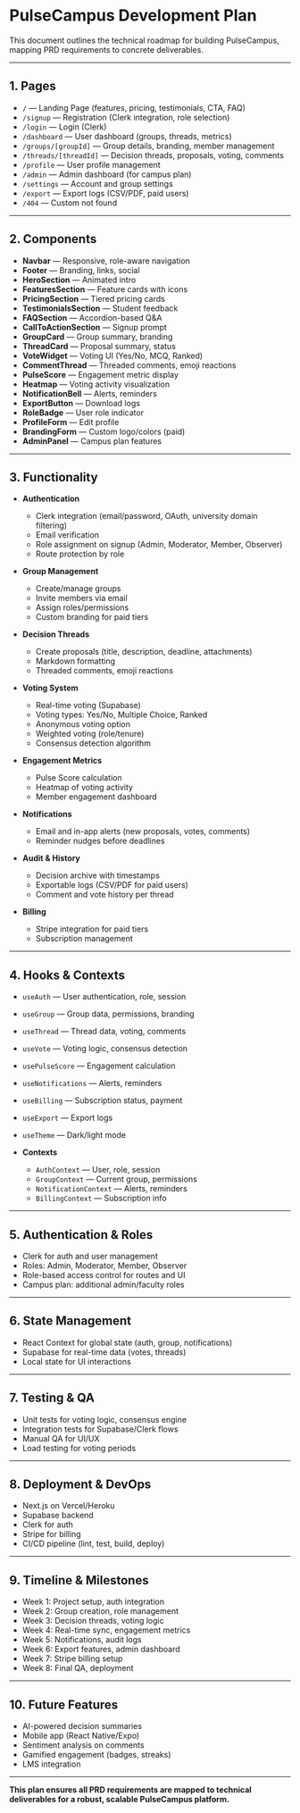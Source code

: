 # PulseCampus Development Plan

This document outlines the technical roadmap for building PulseCampus, mapping PRD requirements to concrete deliverables.

---

## 1. Pages

- `/` — Landing Page (features, pricing, testimonials, CTA, FAQ)
- `/signup` — Registration (Clerk integration, role selection)
- `/login` — Login (Clerk)
- `/dashboard` — User dashboard (groups, threads, metrics)
- `/groups/[groupId]` — Group details, branding, member management
- `/threads/[threadId]` — Decision threads, proposals, voting, comments
- `/profile` — User profile management
- `/admin` — Admin dashboard (for campus plan)
- `/settings` — Account and group settings
- `/export` — Export logs (CSV/PDF, paid users)
- `/404` — Custom not found

---

## 2. Components

- **Navbar** — Responsive, role-aware navigation
- **Footer** — Branding, links, social
- **HeroSection** — Animated intro
- **FeaturesSection** — Feature cards with icons
- **PricingSection** — Tiered pricing cards
- **TestimonialsSection** — Student feedback
- **FAQSection** — Accordion-based Q&A
- **CallToActionSection** — Signup prompt
- **GroupCard** — Group summary, branding
- **ThreadCard** — Proposal summary, status
- **VoteWidget** — Voting UI (Yes/No, MCQ, Ranked)
- **CommentThread** — Threaded comments, emoji reactions
- **PulseScore** — Engagement metric display
- **Heatmap** — Voting activity visualization
- **NotificationBell** — Alerts, reminders
- **ExportButton** — Download logs
- **RoleBadge** — User role indicator
- **ProfileForm** — Edit profile
- **BrandingForm** — Custom logo/colors (paid)
- **AdminPanel** — Campus plan features

---

## 3. Functionality

- **Authentication**

    - Clerk integration (email/password, OAuth, university domain filtering)
    - Email verification
    - Role assignment on signup (Admin, Moderator, Member, Observer)
    - Route protection by role

- **Group Management**

    - Create/manage groups
    - Invite members via email
    - Assign roles/permissions
    - Custom branding for paid tiers

- **Decision Threads**

    - Create proposals (title, description, deadline, attachments)
    - Markdown formatting
    - Threaded comments, emoji reactions

- **Voting System**

    - Real-time voting (Supabase)
    - Voting types: Yes/No, Multiple Choice, Ranked
    - Anonymous voting option
    - Weighted voting (role/tenure)
    - Consensus detection algorithm

- **Engagement Metrics**

    - Pulse Score calculation
    - Heatmap of voting activity
    - Member engagement dashboard

- **Notifications**

    - Email and in-app alerts (new proposals, votes, comments)
    - Reminder nudges before deadlines

- **Audit & History**

    - Decision archive with timestamps
    - Exportable logs (CSV/PDF for paid users)
    - Comment and vote history per thread

- **Billing**
    - Stripe integration for paid tiers
    - Subscription management

---

## 4. Hooks & Contexts

- `useAuth` — User authentication, role, session
- `useGroup` — Group data, permissions, branding
- `useThread` — Thread data, voting, comments
- `useVote` — Voting logic, consensus detection
- `usePulseScore` — Engagement calculation
- `useNotifications` — Alerts, reminders
- `useBilling` — Subscription status, payment
- `useExport` — Export logs
- `useTheme` — Dark/light mode

- **Contexts**
    - `AuthContext` — User, role, session
    - `GroupContext` — Current group, permissions
    - `NotificationContext` — Alerts, reminders
    - `BillingContext` — Subscription info

---

## 5. Authentication & Roles

- Clerk for auth and user management
- Roles: Admin, Moderator, Member, Observer
- Role-based access control for routes and UI
- Campus plan: additional admin/faculty roles

---

## 6. State Management

- React Context for global state (auth, group, notifications)
- Supabase for real-time data (votes, threads)
- Local state for UI interactions

---

## 7. Testing & QA

- Unit tests for voting logic, consensus engine
- Integration tests for Supabase/Clerk flows
- Manual QA for UI/UX
- Load testing for voting periods

---

## 8. Deployment & DevOps

- Next.js on Vercel/Heroku
- Supabase backend
- Clerk for auth
- Stripe for billing
- CI/CD pipeline (lint, test, build, deploy)

---

## 9. Timeline & Milestones

- Week 1: Project setup, auth integration
- Week 2: Group creation, role management
- Week 3: Decision threads, voting logic
- Week 4: Real-time sync, engagement metrics
- Week 5: Notifications, audit logs
- Week 6: Export features, admin dashboard
- Week 7: Stripe billing setup
- Week 8: Final QA, deployment

---

## 10. Future Features

- AI-powered decision summaries
- Mobile app (React Native/Expo)
- Sentiment analysis on comments
- Gamified engagement (badges, streaks)
- LMS integration

---

**This plan ensures all PRD requirements are mapped to technical deliverables for a robust, scalable PulseCampus platform.**
